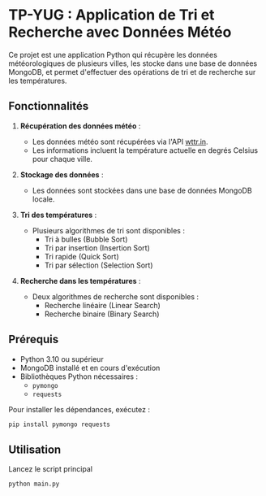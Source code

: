 # TP-YUG : Application de Tri et Recherche avec Données Météo

Ce projet est une application Python qui récupère les données météorologiques de plusieurs villes, les stocke dans une base de données MongoDB, et permet d'effectuer des opérations de tri et de recherche sur les températures.

## Fonctionnalités

1. **Récupération des données météo** :
   - Les données météo sont récupérées via l'API [wttr.in](https://wttr.in).
   - Les informations incluent la température actuelle en degrés Celsius pour chaque ville.

2. **Stockage des données** :
   - Les données sont stockées dans une base de données MongoDB locale.

3. **Tri des températures** :
   - Plusieurs algorithmes de tri sont disponibles :
     - Tri à bulles (Bubble Sort)
     - Tri par insertion (Insertion Sort)
     - Tri rapide (Quick Sort)
     - Tri par sélection (Selection Sort)

4. **Recherche dans les températures** :
   - Deux algorithmes de recherche sont disponibles :
     - Recherche linéaire (Linear Search)
     - Recherche binaire (Binary Search)


## Prérequis

- Python 3.10 ou supérieur
- MongoDB installé et en cours d'exécution
- Bibliothèques Python nécessaires :
  - `pymongo`
  - `requests`

Pour installer les dépendances, exécutez :

```bash
pip install pymongo requests
```

## Utilisation
Lancez le script principal
```bash
python main.py
```
